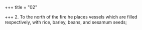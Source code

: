 +++
title = "02"

+++
2. To the north of the fire he places vessels which are filled respectively, with rice, barley, beans, and sesamum seeds;
